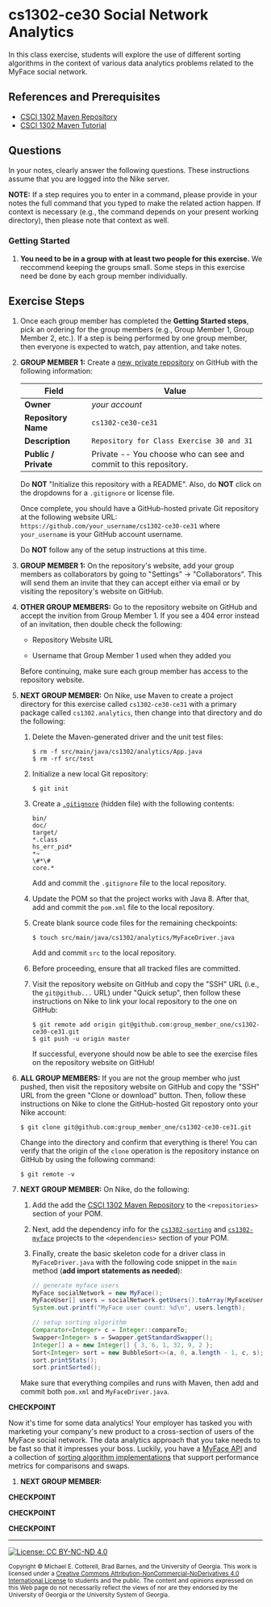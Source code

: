 # cs1302-ce30 Social Network Analytics

In this class exercise, students will explore the use of different sorting algorithms in the
context of various data analytics problems related to the MyFace social network.

## References and Prerequisites

* [CSCI 1302 Maven Repository](http://cobweb.cs.uga.edu/~mec/cs1302-mvn-repo/)
* [CSCI 1302 Maven Tutorial](https://github.com/cs1302uga/cs1302-tutorials/blob/master/maven.md)

## Questions

In your notes, clearly answer the following questions. These instructions assume that you are
logged into the Nike server.

**NOTE:** If a step requires you to enter in a command, please provide in your notes the full
command that you typed to make the related action happen. If context is necessary (e.g., the
command depends on your present working directory), then please note that context as well.

### Getting Started

1. **You need to be in a group with at least two people for this exercise.**
   We reccommend keeping the groups small. Some steps in this exercise need be
   done by each group member individually.

## Exercise Steps

1. Once each group member has completed the **Getting Started steps**,
   pick an ordering for the group members (e.g., Group Member 1, Group Member 2, etc.).
   If a step is being performed by one group member, then everyone is expected
   to watch, pay attention, and take notes.

1. **GROUP MEMBER 1:** Create a [new, private repository](https://github.com/new) on GitHub with
   the following information:

   | **Field**            | **Value**                                                        |
   |----------------------|------------------------------------------------------------------|
   | **Owner**            | _your account_                                                   |
   | **Repository Name**  | `cs1302-ce30-ce31`                                                    |
   | **Description**      | `Repository for Class Exercise 30 and 31`                               |
   | **Public / Private** | Private -- You choose who can see and commit to this repository. |

   Do **NOT** "Initialize this repository with a README".
   Also, do **NOT** click on the dropdowns for a `.gitignore` or license file.

   Once complete, you should have a GitHub-hosted private Git repository at the following
   website URL: `https://github.com/your_username/cs1302-ce30-ce31` where `your_username` is
   your GitHub account username.

   Do **NOT** follow any of the setup instructions at this time.

1. **GROUP MEMBER 1:** On the repository's website, add your group members as collaborators
   by going to "Settings" → "Collaborators". This will send them an invite that they can
   accept either via email or by visiting the repository's website on GitHub.

1. **OTHER GROUP MEMBERS:** Go to the repository website on GitHub and accept the invition
   from Group Member 1. If you see a 404 error instead of an invitation, then double check
   the following:

   * Repository Website URL

   * Username that Group Member 1 used when they added you

   Before continuing, make sure each group member has access to the repository website.

1. **NEXT GROUP MEMBER:** On Nike, use Maven to create a project directory for this exercise
   called `cs1302-ce30-ce31` with a primary package called `cs1302.analytics`, then change
   into that directory and do the following:

   1. Delete the Maven-generated driver and the unit test files:

      ```
      $ rm -f src/main/java/cs1302/analytics/App.java
      $ rm -rf src/test
      ```

   1. Initialize a new local Git repository:

      ```
      $ git init
      ```

   1. Create a [`.gitignore`](https://git-scm.com/docs/gitignore) (hidden file) with the following contents:

      ```
      bin/
      doc/
      target/
      *.class
      hs_err_pid*
      *~
      \#*\#
      core.*
      ```

      Add and commit the `.gitignore` file to the local repository.

   1. Update the POM so that the project works with Java 8. After that, add and commit the `pom.xml` file to
      the local repository.

   1. Create blank source code files for the remaining checkpoints:

      ```
      $ touch src/main/java/cs1302/analytics/MyFaceDriver.java
      ```

      Add and commit `src` to the local repository.

   1. Before proceeding, ensure that all tracked files are committed.

   1. Visit the repository website on GitHub and copy the "SSH" URL (i.e., the `git@github...` URL)
      under "Quick setup", then follow these instructions on Nike to link your local repository
      to the one on GitHub:

      ```
      $ git remote add origin git@github.com:group_member_one/cs1302-ce30-ce31.git
      $ git push -u origin master
      ```

      If successful, everyone should now be able to see the exercise files on the
      repository website on GitHub!

1. **ALL GROUP MEMBERS:** If you are not the group member who just pushed, then visit the
   repository website on GitHub and copy the "SSH" URL from the green "Clone or download"
   button. Then, follow these instructions on Nike to clone the GitHub-hosted Git repostory
   onto your Nike account:

   ```
   $ git clone git@github.com:group_member_one/cs1302-ce30-ce31.git
   ```

   Change into the directory and confirm that everything is there! You can verify that
   the origin of the `clone` operation is the repository instance on GitHub by
   using the following command:

   ```
   $ git remote -v
   ```

1. **NEXT GROUP MEMBER:** On Nike, do the following:

   1. Add the add the [CSCI 1302 Maven Repository](http://cobweb.cs.uga.edu/~mec/cs1302-mvn-repo/)
      to the `<repositories>` section of your POM.

   1. Next, add the dependency info for the
      [`cs1302-sorting`](http://cobweb.cs.uga.edu/~mec/cs1302-mvn-site/cs1302-sorting/) and
      [`cs1302-myface`](http://cobweb.cs.uga.edu/~mec/cs1302-mvn-site/cs1302-myface/)
      projects to the `<dependencies>` section of your POM.

   1. Finally, create the basic skeleton code for a driver class in `MyFaceDriver.java` with the following
      code snippet in the `main` method (**add import statements as needed**):

	  ```java
	  // generate myface users
	  MyFace socialNetwork = new MyFace();
	  MyFaceUser[] users = socialNetwork.getUsers().toArray(MyFaceUser[]::new);
      System.out.printf("MyFace user count: %d\n", users.length);

	  // setup sorting algorithm
	  Comparator<Integer> c = Integer::compareTo;
      Swapper<Integer> s = Swapper.getStandardSwapper();
	  Integer[] a = new Integer[] { 3, 6, 1, 32, 9, 2 };
	  Sort<Integer> sort = new BubbleSort<>(a, 0, a.length - 1, c, s);
	  sort.printStats();
	  sort.printSorted();
	  ```

   Make sure that everything compiles and runs with Maven, then add and commit
   both `pom.xml` and `MyFaceDriver.java`.

**CHECKPOINT**

Now it's time for some data analytics! Your employer has tasked you with marketing
your company's new product to a cross-section of users of the MyFace social network.
The data analytics approach that you take needs to be fast so that it impresses your
boss. Luckily, you have a [MyFace API](http://cobweb.cs.uga.edu/~mec/cs1302-mvn-site/cs1302-myface/apidocs/index.html)
and a collection of
[sorting algorithm implementations](http://cobweb.cs.uga.edu/~mec/cs1302-mvn-site/cs1302-sorting/apidocs/index.html)
that support performance metrics for comparisons and swaps.

1. **NEXT GROUP MEMBER:**

**CHECKPOINT**


**CHECKPOINT**


**CHECKPOINT**

<hr/>

[![License: CC BY-NC-ND 4.0](https://img.shields.io/badge/License-CC%20BY--NC--ND%204.0-lightgrey.svg)](http://creativecommons.org/licenses/by-nc-nd/4.0/)

<small>
Copyright &copy; Michael E. Cotterell, Brad Barnes, and the University of Georgia.
This work is licensed under a <a rel="license" href="http://creativecommons.org/licenses/by-nc-nd/4.0/">Creative Commons Attribution-NonCommercial-NoDerivatives 4.0 International License</a> to students and the public.
The content and opinions expressed on this Web page do not necessarily reflect the views of nor are they endorsed by the University of Georgia or the University System of Georgia.
</small>
